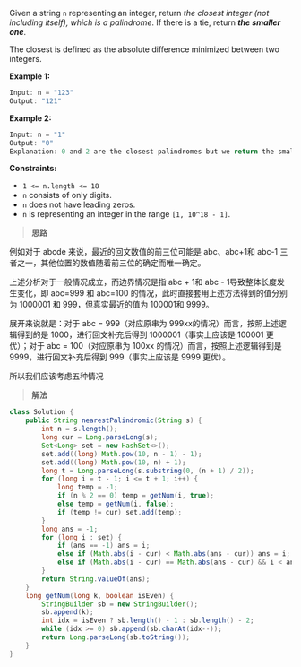 Given a string `n` representing an integer, return *the closest integer (not including itself), which is a palindrome*. If there is a tie, return ***the smaller one***.

The closest is defined as the absolute difference minimized between two integers.

 

**Example 1:**

```java
Input: n = "123"
Output: "121"
```

**Example 2:**

```java
Input: n = "1"
Output: "0"
Explanation: 0 and 2 are the closest palindromes but we return the smallest which is 0.
```

 

**Constraints:**

- `1 <= n.length <= 18`
- `n` consists of only digits.
- `n` does not have leading zeros.
- `n` is representing an integer in the range `[1, 10^18 - 1]`.



> **思路**

例如对于 abcde 来说，最近的回文数值的前三位可能是 abc、abc+1和 abc-1 三者之一，其他位置的数值随着前三位的确定而唯一确定。

上述分析对于一般情况成立，而边界情况是指 abc + 1和 abc - 1导致整体长度发生变化，即 abc=999 和 abc=100 的情况，此时直接套用上述方法得到的值分别为 1000001 和 999，但真实最近的值为 100001和 9999。

展开来说就是：对于 abc = 999（对应原串为 999xx的情况）而言，按照上述逻辑得到的是 1000，进行回文补充后得到 1000001（事实上应该是 100001 更优）；对于 abc = 100（对应原串为 100xx 的情况）而言，按照上述逻辑得到是 9999，进行回文补充后得到 999（事实上应该是 9999 更优）。

所以我们应该考虑五种情况



> **解法**

```java
class Solution {
    public String nearestPalindromic(String s) {
        int n = s.length();
        long cur = Long.parseLong(s);
        Set<Long> set = new HashSet<>();
        set.add((long) Math.pow(10, n - 1) - 1);
        set.add((long) Math.pow(10, n) + 1);
        long t = Long.parseLong(s.substring(0, (n + 1) / 2));
        for (long i = t - 1; i <= t + 1; i++) {
            long temp = -1;
            if (n % 2 == 0) temp = getNum(i, true);
            else temp = getNum(i, false);
            if (temp != cur) set.add(temp);
        }
        long ans = -1;
        for (long i : set) {
            if (ans == -1) ans = i;
            else if (Math.abs(i - cur) < Math.abs(ans - cur)) ans = i;
            else if (Math.abs(i - cur) == Math.abs(ans - cur) && i < ans) ans = i;
        }
        return String.valueOf(ans);
    }
    long getNum(long k, boolean isEven) {
        StringBuilder sb = new StringBuilder();
        sb.append(k);
        int idx = isEven ? sb.length() - 1 : sb.length() - 2;
        while (idx >= 0) sb.append(sb.charAt(idx--));
        return Long.parseLong(sb.toString());
    }
}

```

